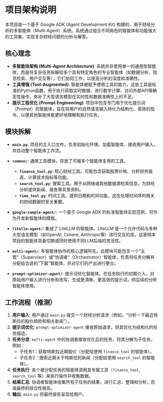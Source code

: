 # 项目架构说明

本项目是一个基于 Google ADK (Agent Development Kit) 构建的、用于财经分析的多智能体（Multi-Agent）系统。系统通过组合不同角色的智能体和功能强大的工具集，实现复杂财经问题的分析与解答。

## 核心理念

- **多智能体架构 (Multi-Agent Architecture)**: 系统并非使用单一的通用型智能体，而是将复杂任务拆解给多个具有特定角色的专业智能体（如数据分析、信息检索、用户交互等），它们协同工作，以提高分析的深度和准确性。
- **工具增强 (Tool-Augmented)**: 智能体被赋予使用工具的能力。这些工具是标准的Python函数，用于执行获取实时数据、进行数学计算、访问外部API等确定性操作，弥补了大型语言模型在实时性和数据准确性上的不足。
- **提示工程优化 (Prompt Engineering)**: 项目中包含专门用于优化提示词（Prompt）的智能体，旨在将用户的自然语言输入转化为结构化、高效的指令，以便其他智能体能更好地理解和执行任务。

## 模块拆解

- **`main.py`**: 项目的主入口文件。负责初始化环境、加载智能体、接收用户输入，并启动整个智能体工作流。

- **`common/`**: 通用工具模块，存放了可被多个智能体复用的工具。
  - **`finance_tool.py`**: 核心财经工具。可能包含获取股票价格、分析财务报表、计算技术指标等功能。
  - **`search_tool.py`**: 搜索工具。用于从网络或其他数据源检索信息，为财经分析提供新闻、报告等背景资料。
  - **`time_tool.py`**: 时间工具。提供日期和时间功能，这在处理时间序列相关的财经数据时至关重要。

- **`google-sample-agent/`**: 一个基于 Google ADK 的标准智能体实现范例，可作为开发新智能体的模板。

- **`litellm-agent/`**: 集成了 LiteLLM 的智能体。LiteLLM 是一个允许代码与多种大型语言模型（如OpenAI, Cohere, Anthropic等）进行交互的库，这表明本项目的智能体具备切换或同时使用不同LLM后端的灵活性。

- **`multi-agent/`**: 多智能体协作的核心逻辑所在。此模块可能包含一个“主管”（Supervisor）或“协调者”（Orchestrator）智能体，负责将任务分解并分配给合适的“下属”智能体，并对它们的产出进行整合。

- **`prompt-optimizer-agent/`**: 提示词优化智能体。在任务执行的初期介入，对原始用户输入进行分析和改写，生成更清晰、更高效的提示词，供后续的分析智能体使用。

## 工作流程（推测）

1.  **用户输入**: 用户通过 `main.py` 提交一个财经分析请求（例如，“分析一下最近特斯拉的股价趋势和相关新闻”）。
2.  **提示词优化**: `prompt-optimizer-agent` 接收原始请求，将其优化为结构化的任务描述。
3.  **任务分发**: `multi-agent` 中的协调者接收优化后的任务，将其分解为子任务，例如：
    - 子任务1：获取特斯拉近期股价（分配给使用 `finance_tool` 的智能体）。
    - 子任务2：搜索近期关于特斯拉的新闻（分配给使用 `search_tool` 的智能体）。
4.  **任务执行**: 各个被分配任务的智能体调用其专属工具（`finance_tool`, `search_tool` 等）来执行操作并收集数据。
5.  **结果汇总**: 协调者智能体收集所有子任务的结果，进行汇总、整理和分析，形成最终的综合性报告。
6.  **输出**: `main.py` 将最终报告呈现给用户。

